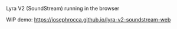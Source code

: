 Lyra V2 (SoundStream) running in the browser

WIP demo: https://josephrocca.github.io/lyra-v2-soundstream-web
